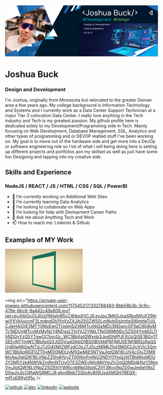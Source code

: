 ![Design and Development](https://github.com/buckmn0333/buckmn0333/blob/main/portfolio_banner.png) 

# Joshua Buck
### Design and Development

I'm Joshua, originally from Minnesota but relocated to the greater Denver area a few years ago. My college background is Information Technology and Systems and I currently work as a Data Center Support Technician at a major Tier 3 colocation Data Center. I really love anything in the Tech industry and Tech is my greatest passion. My github profile here is dedicated solely to my Development/Programming side in Tech. Mainly focusing on Web Development, Database Management, SQL, Analytics and other types of programming and or DEVOP realted stuff I've been working on. My goal is to move out of the hardware side and get more into a DevOp or software engineering role so I lot of what I will being doing here is setting up different projects and portfolios aon my skillset as well as just have some fun Designing and tapping into my creative side. 

## Skills and Experience
### NodeJS / REACT / JS / HTML / CSS / SQL / PowerBI

- 🔭 I’m currently working on Additional Web Sites 
- 🌱 I’m currently learning Data Analytics 
- 👯 I’m looking to collaborate on Web Apps 
- 🤔 I’m looking for help with Devlopment Career Paths 
- 💬 Ask me about Anything Tech and Work 
- 📫 How to reach me: Linkenin & Github 

## Examples of MY Work
<img src="https://github.com/buckmn0333/buckmn0333/blob/main/giphy.gif" width="256" />

<img src="https://private-user-images.githubusercontent.com/117545217/332768483-8bb56b3b-3c9c-479e-8bc6-9a442c49a808.jpg?jwt=eyJhbGciOiJIUzI1NiIsInR5cCI6IkpXVCJ9.eyJpc3MiOiJnaXRodWIuY29tIiwiYXVkIjoicmF3LmdpdGh1YnVzZXJjb250ZW50LmNvbSIsImtleSI6ImtleTUiLCJleHAiOjE3MTY0MzEwOTUsIm5iZiI6MTcxNjQzMDc5NSwicGF0aCI6Ii8xMTc1NDUyMTcvMzMyNzY4NDgzLThiYjU2YjNiLTNjOWMtNDc5ZS04YmM2LTlhNDQyYzQ5YTgwOC5qcGc_WC1BbXotQWxnb3JpdGhtPUFXUzQtSE1BQy1TSEEyNTYmWC1BbXotQ3JlZGVudGlhbD1BS0lBVkNPRFlMU0E1M1BRSzRaQSUyRjIwMjQwNTIzJTJGdXMtZWFzdC0xJTJGczMlMkZhd3M0X3JlcXVlc3QmWC1BbXotRGF0ZT0yMDI0MDUyM1QwMjE5NTVaJlgtQW16LUV4cGlyZXM9MzAwJlgtQW16LVNpZ25hdHVyZT00NmFmNjU2NDY0YmQzNTBhMjIxMDU2Y2M5Yzk4NWVkZmRmNTUyOTE3ZWEyNjIyMjliYmZhZmQ0MDdkNzY5NmVmJlgtQW16LVNpZ25lZEhlYWRlcnM9aG9zdCZhY3Rvcl9pZD0wJmtleV9pZD0wJnJlcG9faWQ9MCJ9.gkmlBbb72QlivKyB5RJsdXMQH7REQX-mfFoER9yHf5c />

[<img src='https://cdn.jsdelivr.net/npm/simple-icons@3.0.1/icons/github.svg' alt='github' height='40'>](https://github.com/buckmn0333)  [<img src='https://cdn.jsdelivr.net/npm/simple-icons@3.0.1/icons/dev-dot-to.svg' alt='dev' height='40'>](https://dev.to/buckmn0333)  [<img src='https://cdn.jsdelivr.net/npm/simple-icons@3.0.1/icons/linkedin.svg' alt='linkedin' height='40'>](https://www.linkedin.com/in/https://www.linkedin.com/in/joshua-b-a830951a4//)  [<img src='https://cdn.jsdelivr.net/npm/simple-icons@3.0.1/icons/icloud.svg' alt='website' height='40'>](https://github.com/buckmn0333)  

